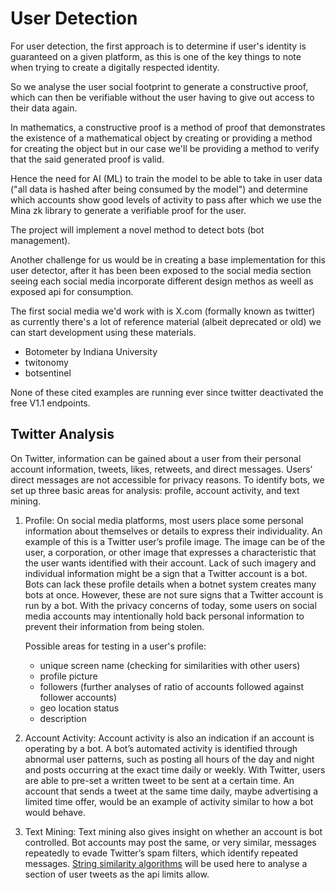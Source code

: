 # User Detection

For user detection, the first approach is to determine if user's identity is guaranteed on a given platform, as this is one of the key things to note when trying to create a digitally respected identity.

So we analyse the user social footprint to generate a constructive proof, which can then be verifiable without the user having to give out access to their data again.

In mathematics, a constructive proof is a method of proof that demonstrates the existence of a mathematical object by creating or providing a method for creating the object but in our case we'll be providing a method to verify that the said generated proof is valid.

Hence the need for AI (ML) to train the model to be able to take in user data ("all data is hashed after being consumed by the model") and determine which accounts show good levels of activity to pass after which we use the Mina zk library to generate a verifiable proof for the user.

The project will implement a novel method to detect bots (bot management).

Another challenge for us would be in creating a base implementation for this user detector, after it has been been exposed to the social media section seeing each social media incorporate different design methos as weell as exposed api for consumption.

The first social media we'd work with is X.com (formally known as twitter) as currently there's a lot of reference material (albeit deprecated or old) we can start development using these materials.

- Botometer by Indiana University
- twitonomy
- botsentinel

None of these cited examples are running ever since twitter deactivated the free V1.1 endpoints.

## Twitter Analysis

On Twitter, information can be gained about a user from their personal account information, tweets, likes, retweets, and direct messages. Users’ direct messages are not accessible for privacy reasons. To identify bots, we set up three basic areas for analysis: profile, account activity, and text mining.

1. Profile: On social media platforms, most users place some personal information about themselves or details to express their individuality. An example of this is a Twitter user’s profile image. The image can be of the user, a corporation, or other image that expresses a characteristic that the user wants identified with their account. Lack of such imagery and individual information might be a sign that a Twitter account is a bot. Bots can lack these profile details when a botnet system creates many bots at once. However, these are not sure signs that a Twitter account is run by a bot. With the privacy concerns of today, some users on social media accounts may intentionally hold back personal information to prevent their information from being
stolen.

    Possible areas for testing in a user's profile:

    - unique screen name (checking for similarities with other users)
    - profile picture
    - followers (further analyses of ratio of accounts followed against follower accounts)
    - geo location status
    - description

2. Account Activity: Account activity is also an indication if an account is operating by a bot. A bot’s automated activity is identified through abnormal user patterns, such as posting all hours of the day and night and posts occurring at the exact time daily or weekly. With Twitter, users are able to pre-set a written tweet to be sent at a certain time. An account that sends a tweet at the same time daily, maybe advertising a limited time offer, would be an example of activity similar to how a bot would behave.

3. Text Mining: Text mining also gives insight on whether an account is bot
controlled. Bot accounts may post the same, or very similar, messages repeatedly to evade Twitter’s spam filters, which identify repeated messages. [String similarity algorithms](https://yassineelkhal.medium.com/the-complete-guide-to-string-similarity-algorithms-1290ad07c6b7) will be used here to analyse a section of user tweets as the api limits allow.
